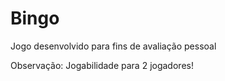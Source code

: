 # Bingo
Jogo desenvolvido para fins de avaliação pessoal

Observação: Jogabilidade para 2 jogadores!
